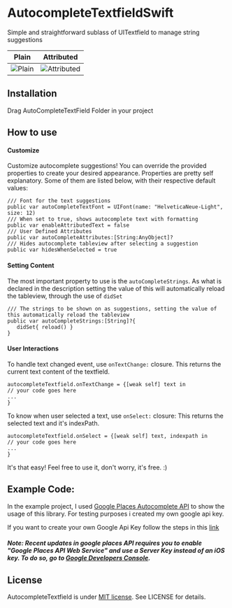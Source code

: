 # AutocompleteTextfieldSwift
Simple and straightforward sublass of UITextfield to manage string suggestions

Plain        | Attributed
------------- | -------------
![Plain](http://i.imgur.com/SvyLreh.png?1)  | ![Attributed](http://i.imgur.com/qlMgLaB.png?1)


## Installation
Drag AutoCompleteTextField Folder in your project

## How to use

#### Customize
Customize autocomplete suggestions! You can override the provided properties to create your desired appearance.
Properties are pretty self explanatory. Some of them are listed below, with their respective default values:

```
/// Font for the text suggestions
public var autoCompleteTextFont = UIFont(name: "HelveticaNeue-Light", size: 12)
/// When set to true, shows autocomplete text with formatting
public var enableAttributedText = false
/// User Defined Attributes
public var autoCompleteAttributes:[String:AnyObject]?
/// Hides autocomplete tableview after selecting a suggestion
public var hidesWhenSelected = true
```


#### Setting Content
The most important property to use is the `autoCompleteStrings`. As what is declared in the description setting the value of this will automatically reload the tableview, through the use of `didSet`
 ```
/// The strings to be shown on as suggestions, setting the value of this automatically reload the tableview
public var autoCompleteStrings:[String]?{
    didSet{ reload() }
}
  ```


#### User Interactions
To handle text changed event, use `onTextChange:` closure. This returns the current text content of the textfield.
```
autocompleteTextfield.onTextChange = {[weak self] text in 
// your code goes here
...
}
```
To know when user selected a text, use `onSelect:` closure: This returns the selected text and it's indexPath.

```
autocompleteTextfield.onSelect = {[weak self] text, indexpath in
// your code goes here
...
}
```
It's that easy! Feel free to use it, don't worry, it's free. :)

## Example Code:
In the example project, I used [Google Places Autocomplete API](https://developers.google.com/places/documentation/autocomplete) to show the usage of this library. For testing purposes i created my own google api key.

If you want to create your own Google Api Key follow the steps in this [link](https://developers.google.com/maps/documentation/javascript/tutorial#api_key)

##### Note: Recent updates in google places API requires you to enable "Google Places API Web Service" and use a Server Key instead of an iOS key. To do so, go to [Google Developers Console](https://console.developers.google.com/).

## License
AutocompleteTextfield is under [MIT license](http://opensource.org/licenses/MIT). See LICENSE for details.